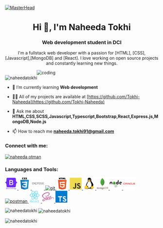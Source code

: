 <a href="https://NaheedaTokhi.io">
  <img src="https://i.pinimg.com/originals/3d/c9/8e/3dc98e10a8cef3affa7c30e4b79453bc.gif" alt="MasterHead" width="1000"/>
</a>

<h1 align="center">Hi 👋, I'm Naheeda Tokhi</h1>
<h3 align="center">Web development student in DCI</h3>
<p align="center">I'm a fullstack web developer with a passion for [HTML], [CSS], [Javascript],[MongoDB] and [React]. I love working on open source projects and constantly learning new things.</p>

<img align="right" alt="coding" width="400" src="https://img.freepik.com/free-photo/celebration-labour-day-with-3d-cartoon-portrait-working-woman_23-2151306545.jpg?size=626&ext=jpg&ga=GA1.1.2008272138.1724544000&semt=ais_hybrid">

<p align="left"> <img src="https://komarev.com/ghpvc/?username=naheedatokhi&label=Profile%20views&color=0e75b6&style=flat" alt="naheedatokhi" /> </p>

- 🌱 I’m currently learning **Web development**

- 👨‍💻 All of my projects are available at [https://github.com/Tokhi-Naheeda](https://github.com/Tokhi-Naheeda)

- 💬 Ask me about **HTML,CSS,SCSS,Javascript,Typescript,Bootstrap,React,Express.js,MongoDB,Node.js**

- 📫 How to reach me **naheeda.tokhi91@gmail.com**

<h3 align="left">Connect with me:</h3>
<p align="left">
<a href="https://instagram.com/naheeda otman" target="blank"><img align="center" src="https://raw.githubusercontent.com/rahuldkjain/github-profile-readme-generator/master/src/images/icons/Social/instagram.svg" alt="naheeda otman" height="30" width="40" /></a>
</p>
<h3 align="left">Languages and Tools:</h3>
<p align="left"> <a href="https://getbootstrap.com" target="_blank" rel="noreferrer"> <img src="https://raw.githubusercontent.com/devicons/devicon/master/icons/bootstrap/bootstrap-plain-wordmark.svg" alt="bootstrap" width="40" height="40"/> </a> <a href="https://www.w3schools.com/css/" target="_blank" rel="noreferrer"> <img src="https://raw.githubusercontent.com/devicons/devicon/master/icons/css3/css3-original-wordmark.svg" alt="css3" width="40" height="40"/> </a> <a href="https://expressjs.com" target="_blank" rel="noreferrer"> <img src="https://raw.githubusercontent.com/devicons/devicon/master/icons/express/express-original-wordmark.svg" alt="express" width="40" height="40"/> </a> <a href="https://git-scm.com/" target="_blank" rel="noreferrer"> <img src="https://www.vectorlogo.zone/logos/git-scm/git-scm-icon.svg" alt="git" width="40" height="40"/> </a> <a href="https://www.w3.org/html/" target="_blank" rel="noreferrer"> <img src="https://raw.githubusercontent.com/devicons/devicon/master/icons/html5/html5-original-wordmark.svg" alt="html5" width="40" height="40"/> </a> <a href="https://developer.mozilla.org/en-US/docs/Web/JavaScript" target="_blank" rel="noreferrer"> <img src="https://raw.githubusercontent.com/devicons/devicon/master/icons/javascript/javascript-original.svg" alt="javascript" width="40" height="40"/> </a> <a href="https://www.linux.org/" target="_blank" rel="noreferrer"> <img src="https://raw.githubusercontent.com/devicons/devicon/master/icons/linux/linux-original.svg" alt="linux" width="40" height="40"/> </a> <a href="https://www.mongodb.com/" target="_blank" rel="noreferrer"> <img src="https://raw.githubusercontent.com/devicons/devicon/master/icons/mongodb/mongodb-original-wordmark.svg" alt="mongodb" width="40" height="40"/> </a> <a href="https://nodejs.org" target="_blank" rel="noreferrer"> <img src="https://raw.githubusercontent.com/devicons/devicon/master/icons/nodejs/nodejs-original-wordmark.svg" alt="nodejs" width="40" height="40"/> </a> <a href="https://www.oracle.com/" target="_blank" rel="noreferrer"> <img src="https://raw.githubusercontent.com/devicons/devicon/master/icons/oracle/oracle-original.svg" alt="oracle" width="40" height="40"/> </a> <a href="https://postman.com" target="_blank" rel="noreferrer"> <img src="https://www.vectorlogo.zone/logos/getpostman/getpostman-icon.svg" alt="postman" width="40" height="40"/> </a> <a href="https://reactjs.org/" target="_blank" rel="noreferrer"> <img src="https://raw.githubusercontent.com/devicons/devicon/master/icons/react/react-original-wordmark.svg" alt="react" width="40" height="40"/> </a> <a href="https://sass-lang.com" target="_blank" rel="noreferrer"> <img src="https://raw.githubusercontent.com/devicons/devicon/master/icons/sass/sass-original.svg" alt="sass" width="40" height="40"/> </a> <a href="https://www.typescriptlang.org/" target="_blank" rel="noreferrer"> <img src="https://raw.githubusercontent.com/devicons/devicon/master/icons/typescript/typescript-original.svg" alt="typescript" width="40" height="40"/> </a> </p>


<p><img align="left" src="https://github-readme-stats.vercel.app/api/top-langs?username=naheedatokhi&show_icons=true&locale=en&layout=compact" alt="naheedatokhi" /></p>

<p>&nbsp;<img align="center" src="https://github-readme-stats.vercel.app/api?username=naheedatokhi&show_icons=true&locale=en" alt="naheedatokhi" /></p>

<p><img align="center" src="https://github-readme-streak-stats.herokuapp.com/?user=naheedatokhi&" alt="naheedatokhi" /></p>
